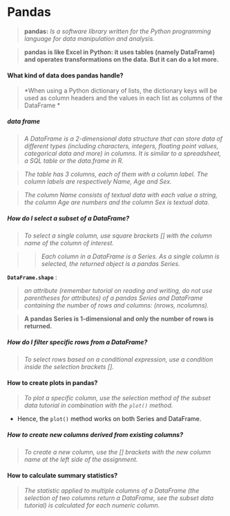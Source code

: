 # Pandas

> **pandas:** *Is a software library written for the Python programming language for data manipulation and analysis.*


> **pandas is like Excel in Python: it uses tables (namely DataFrame) and operates transformations on the data. But it can do a lot more.**

#### What kind of data does pandas handle?


> *When using a Python dictionary of lists, the dictionary keys will be used as column headers and the values in each list as columns of the DataFrame *  



##### data frame 

> *A DataFrame is a 2-dimensional data structure that can store data of different types (including characters, integers, floating point values, categorical data and more) in columns. It is similar to a spreadsheet, a SQL table or the data.frame in R.*


> *The table has 3 columns, each of them with a column label. The column labels are respectively Name, Age and Sex.*

> *The column Name consists of textual data with each value a string, the column Age are numbers and the column Sex is textual data.*

##### How do I select a subset of a DataFrame?
> *To select a single column, use square brackets [] with the column name of the column of interest.*

> > *Each column in a DataFrame is a Series. As a single column is selected, the returned object is a pandas Series.*


**`DataFrame.shape`** :

>*an attribute (remember tutorial on reading and writing, do not use parentheses for attributes) of a pandas Series and DataFrame containing the number of rows and columns: (nrows, ncolumns).*

>  **A pandas Series is 1-dimensional and only the number of rows is returned.**


 ##### How do I filter specific rows from a DataFrame?


> *To select rows based on a conditional expression, use a condition inside the selection brackets [].*

#### How to create plots in pandas?
> *To plot a specific column, use the selection method of the subset data tutorial in combination with the `plot()` method.*

* Hence, the `plot()` method works on both Series and DataFrame.


##### How to create new columns derived from existing columns?

> *To create a new column, use the [] brackets with the new column name at the left side of the assignment.*

#### How to calculate summary statistics?

> *The statistic applied to multiple columns of a DataFrame (the selection of two columns return a DataFrame, see the subset data tutorial) is calculated for each numeric column.*


